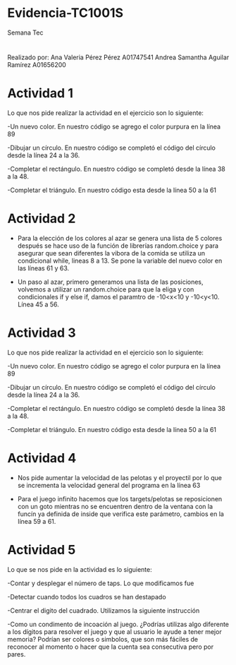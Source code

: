 # Evidencia-TC1001S
Semana Tec
#
Realizado por: 
Ana Valeria Pérez Pérez A01747541
Andrea Samantha Aguilar Ramírez A01656200
#
# Actividad 1
Lo que nos pide realizar la actividad en el ejercicio son lo siguiente:


-Un nuevo color. En nuestro código se agrego el color purpura en la línea 89


-Dibujar un círculo. En nuestro código se completó el código del círculo desde la línea 24 a la 36.


-Completar el rectángulo.  En nuestro código se completó desde la línea 38 a la 48.


 -Completar el triángulo. En nuestro código esta desde la línea 50 a la 61
 #
# Actividad 2
- Para la elección de los colores al azar se genera una lista de 5 colores después se hace uso de la función de librerías random.choice y para asegurar que sean diferentes la vibora de la comida se utiliza un condicional while, lineas 8 a 13. Se pone la variable del nuevo color en las líneas 61 y 63.

- Un paso al azar, primero generamos una lista de las posiciones, volvemos a utilizar un random.choice para que la eliga y con condicionales if y else if, damos el paramtro de -10<x<10 y -10<y<10. Línea 45 a 56.


#
# Actividad 3
Lo que nos pide realizar la actividad en el ejercicio son lo siguiente:


-Un nuevo color. En nuestro código se agrego el color purpura en la línea 89


-Dibujar un círculo. En nuestro código se completó el código del círculo desde la línea 24 a la 36.


-Completar el rectángulo.  En nuestro código se completó desde la línea 38 a la 48.


 -Completar el triángulo. En nuestro código esta desde la línea 50 a la 61

#
# Actividad 4
- Nos pide aumentar la velocidad de las pelotas y el proyectil por lo que se incrementa la velocidad general del programa en la línea 63

- Para el juego infinito hacemos que los targets/pelotas se reposicionen con un goto mientras no se encuentren dentro de la ventana con la funcín ya definida de inside que verifica este parámetro, cambios en la línea 59 a 61.

#
# Actividad 5
Lo que se nos pide en la actividad es lo siguiente:


-Contar y desplegar el número de taps. 	Lo que modificamos fue 


-Detectar cuando todos los cuadros se han destapado


-Centrar el digito del cuadrado. Utilizamos la siguiente instrucción 


-Como un condimento de incoación al juego. ¿Podrías utilizas algo diferente a los dígitos para resolver el juego y que al usuario le ayude a tener mejor memoria? Podrían ser colores o simbolos, que son más fáciles de reconocer al momento o hacer que la cuenta sea consecutiva pero por pares.
